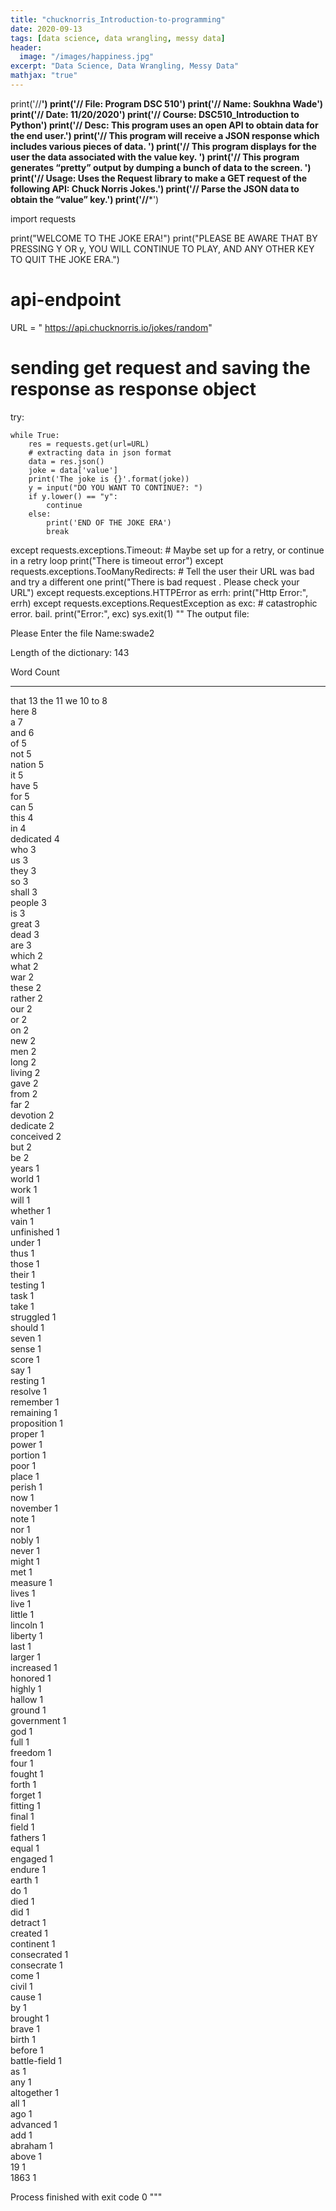 ```yaml
---
title: "chucknorris_Introduction-to-programming"
date: 2020-09-13
tags: [data science, data wrangling, messy data]
header:
  image: "/images/happiness.jpg"
excerpt: "Data Science, Data Wrangling, Messy Data"
mathjax: "true"
---
```




print('//************************************************************************************************************************')
print('// File:   Program DSC 510')
print('// Name:   Soukhna Wade')
print('// Date:   11/20/2020')
print('// Course: DSC510_Introduction to Python')
print('// Desc:   This program uses an open API to obtain data for the end user.')
print('//         This program will receive a JSON response which includes various pieces of data. ')
print('//         This program displays for the user the data associated with the value key. ')
print('//         This program generates “pretty” output by dumping a bunch of data to the screen. ')
print('// Usage:  Uses the Request library to make a GET request of the following API: Chuck Norris Jokes.')
print('//         Parse the JSON data to obtain the “value” key.')
print('//*************************************************************************************************************************')

import requests

print("WELCOME TO THE JOKE ERA!")
print("PLEASE BE AWARE THAT BY PRESSING Y OR y, YOU WILL CONTINUE TO PLAY, AND ANY OTHER KEY TO QUIT THE JOKE ERA.")
# api-endpoint
URL = " https://api.chucknorris.io/jokes/random"
# sending get request and saving the response as response object
try:

    while True:
        res = requests.get(url=URL)
        # extracting data in json format
        data = res.json()
        joke = data['value']
        print('The joke is {}'.format(joke))
        y = input("DO YOU WANT TO CONTINUE?: ")
        if y.lower() == "y":
            continue
        else:
            print('END OF THE JOKE ERA')
            break

except requests.exceptions.Timeout:
    # Maybe set up for a retry, or continue in a retry loop
    print("There is timeout error")
except requests.exceptions.TooManyRedirects:
    # Tell the user their URL was bad and try a different one
    print("There is bad request . Please check your URL")
except requests.exceptions.HTTPError as errh:
    print("Http Error:", errh)
except requests.exceptions.RequestException as exc:
    # catastrophic error. bail.
    print("Error:", exc)
    sys.exit(1)
"" The output file:

Please Enter the file Name:swade2

Length of the dictionary: 143

Word         Count        
                     
------------------------------
that         13 
the          11 
we           10 
to           8  
here         8  
a            7  
and          6  
of           5  
not          5  
nation       5  
it           5  
have         5  
for          5  
can          5  
this         4  
in           4  
dedicated    4  
who          3  
us           3  
they         3  
so           3  
shall        3  
people       3  
is           3  
great        3  
dead         3  
are          3  
which        2  
what         2  
war          2  
these        2  
rather       2  
our          2  
or           2  
on           2  
new          2  
men          2  
long         2  
living       2  
gave         2  
from         2  
far          2  
devotion     2  
dedicate     2  
conceived    2  
but          2  
be           2  
years        1  
world        1  
work         1  
will         1  
whether      1  
vain         1  
unfinished   1  
under        1  
thus         1  
those        1  
their        1  
testing      1  
task         1  
take         1  
struggled    1  
should       1  
seven        1  
sense        1  
score        1  
say          1  
resting      1  
resolve      1  
remember     1  
remaining    1  
proposition  1  
proper       1  
power        1  
portion      1  
poor         1  
place        1  
perish       1  
now          1  
november     1  
note         1  
nor          1  
nobly        1  
never        1  
might        1  
met          1  
measure      1  
lives        1  
live         1  
little       1  
lincoln      1  
liberty      1  
last         1  
larger       1  
increased    1  
honored      1  
highly       1  
hallow       1  
ground       1  
government   1  
god          1  
full         1  
freedom      1  
four         1  
fought       1  
forth        1  
forget       1  
fitting      1  
final        1  
field        1  
fathers      1  
equal        1  
engaged      1  
endure       1  
earth        1  
do           1  
died         1  
did          1  
detract      1  
created      1  
continent    1  
consecrated  1  
consecrate   1  
come         1  
civil        1  
cause        1  
by           1  
brought      1  
brave        1  
birth        1  
before       1  
battle-field 1  
as           1  
any          1  
altogether   1  
all          1  
ago          1  
advanced     1  
add          1  
abraham      1  
above        1  
19           1  
1863         1  

Process finished with exit code 0
"""
